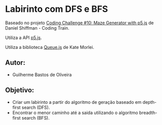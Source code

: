 # Labirinto com DFS e BFS

Baseado no projeto [Coding Challenge #10: Maze Generator with p5.js](https://github.com/CodingTrain/website/tree/master/CodingChallenges/CC_10_Maze_DFS_p5.js)
de Daniel Shiffman - Coding Train.

Utiliza a API [p5.js](https://p5js.org/).

Utiliza a biblioteca [Queue.js](http://code.iamkate.com/javascript/queues/) de Kate Morlei.

## Autor:
- Guilherme Bastos de Oliveira

## Objetivo:
- Criar um labirinto a partir do algoritmo de geração baseado em depth-first search (DFS).
- Encontrar o menor caminho até a saida utilizando o algoritmo breadth-first search (BFS).
